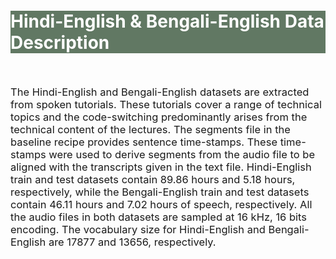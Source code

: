 <br>
<br>
<br>
<br>
<br>
<div class="widewrapper pagetitle">
  <div class="container" style="background-color:#617863">
    <h1 style="color:white;">Hindi-English & Bengali-English Data Description</h1>
  </div>
</div>
<br>



<p style="font-size:16.5px;">The Hindi-English and Bengali-English datasets are extracted from spoken tutorials. These tutorials cover a range of technical topics and the code-switching predominantly arises from the technical content of the lectures. The segments file in the baseline recipe provides sentence time-stamps. These time-stamps were used to derive segments from the audio file to be aligned with the transcripts given in the text file. Hindi-English train and test datasets contain 89.86 hours and 5.18 hours, respectively, while the Bengali-English train and test datasets contain 46.11 hours and 7.02 hours of speech, respectively. All the audio files in both datasets are sampled at 16 kHz, 16 bits encoding. The vocabulary size for Hindi-English and Bengali-English are 17877 and 13656, respectively. </p>
